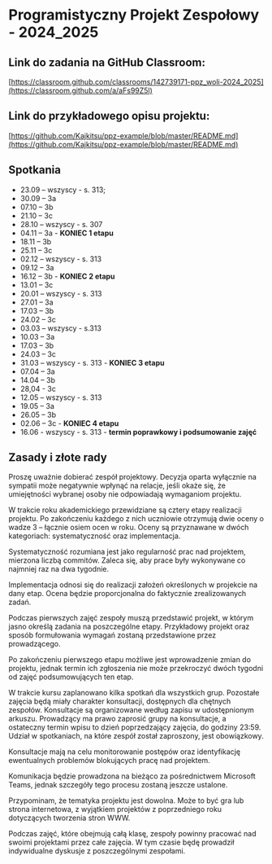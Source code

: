 # Programistyczny Projekt Zespołowy - 2024_2025

## Link do zadania na GitHub Classroom:
[https://classroom.github.com/classrooms/142739171-ppz_woli-2024_2025](https://classroom.github.com/a/aFs99Z5l)

## Link do przykładowego opisu projektu:
[https://github.com/Kajkitsu/ppz-example/blob/master/README.md](https://github.com/Kajkitsu/ppz-example/blob/master/README.md)

## Spotkania
- 23.09 – wszyscy - s. 313;
- 30.09 – 3a
- 07.10 – 3b
- 21.10 – 3c
- 28.10 – wszyscy - s. 307
- 04.11 – 3a - **KONIEC 1 etapu**
- 18.11 – 3b
- 25.11 – 3c
- 02.12 – wszyscy - s. 313
- 09.12 – 3a
- 16.12 – 3b - **KONIEC 2 etapu**
- 13.01 – 3c
- 20.01 – wszyscy - s. 313
- 27.01 – 3a
- 17.03 – 3b
- 24.02 – 3c
- 03.03 – wszyscy - s.313
- 10.03 – 3a
- 17.03 – 3b
- 24.03 – 3c
- 31.03 – wszyscy - s. 313 - **KONIEC 3 etapu**
- 07.04 – 3a
- 14.04 – 3b
- 28,04 - 3c
- 12.05 – wszyscy - s. 313
- 19.05 – 3a
- 26.05 – 3b
- 02.06 – 3c  - **KONIEC 4 etapu**
- 16.06 - wszyscy - s. 313 - **termin poprawkowy i podsumowanie zajęć**

## Zasady i złote rady

Proszę uważnie dobierać zespół projektowy. Decyzja oparta wyłącznie na sympatii może negatywnie wpłynąć na relacje, jeśli okaże się, że umiejętności wybranej osoby nie odpowiadają wymaganiom projektu.

W trakcie roku akademickiego przewidziane są cztery etapy realizacji projektu. Po zakończeniu każdego z nich uczniowie otrzymują dwie oceny o wadze 3 – łącznie osiem ocen w roku. Oceny są przyznawane w dwóch kategoriach: systematyczność oraz implementacja.

Systematyczność rozumiana jest jako regularność prac nad projektem, mierzona liczbą commitów. Zaleca się, aby prace były wykonywane co najmniej raz na dwa tygodnie.

Implementacja odnosi się do realizacji założeń określonych w projekcie na dany etap. Ocena będzie proporcjonalna do faktycznie zrealizowanych zadań.

Podczas pierwszych zajęć zespoły muszą przedstawić projekt, w którym jasno określą zadania na poszczególne etapy. Przykładowy projekt oraz sposób formułowania wymagań zostaną przedstawione przez prowadzącego.

Po zakończeniu pierwszego etapu możliwe jest wprowadzenie zmian do projektu, jednak termin ich zgłoszenia nie może przekroczyć dwóch tygodni od zajęć podsumowujących ten etap.

W trakcie kursu zaplanowano kilka spotkań dla wszystkich grup. Pozostałe zajęcia będą miały charakter konsultacji, dostępnych dla chętnych zespołów. Konsultacje są organizowane według zapisu w udostępnionym arkuszu. Prowadzący ma prawo zaprosić grupy na konsultacje, a ostateczny termin wpisu to dzień poprzedzający zajęcia, do godziny 23:59. Udział w spotkaniach, na które zespół został zaproszony, jest obowiązkowy.

Konsultacje mają na celu monitorowanie postępów oraz identyfikację ewentualnych problemów blokujących pracę nad projektem.

Komunikacja będzie prowadzona na bieżąco za pośrednictwem Microsoft Teams, jednak szczegóły tego procesu zostaną jeszcze ustalone.

Przypominam, że tematyka projektu jest dowolna. Może to być gra lub strona internetowa, z wyjątkiem projektów z poprzedniego roku dotyczących tworzenia stron WWW.

Podczas zajęć, które obejmują całą klasę, zespoły powinny pracować nad swoimi projektami przez całe zajęcia. W tym czasie będę prowadził indywidualne dyskusje z poszczególnymi zespołami.
